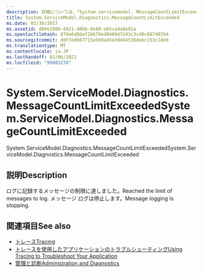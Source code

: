 ```yaml
---
description: 詳細については、「System.servicemodel. MessageCountLimitExceeded を参照してください。
title: System.ServiceModel.Diagnostics.MessageCountLimitExceeded
ms.date: 03/30/2017
ms.assetid: d80e2009-d421-40bb-8e68-eb5ca4a0e91a
ms.openlocfilehash: 878e6d8daf2b678e40469df243c3cd0c087d8394
ms.sourcegitcommit: ddf7edb67715a5b9a45e3dd44536dabc153c1de0
ms.translationtype: MT
ms.contentlocale: ja-JP
ms.lasthandoff: 02/06/2021
ms.locfileid: "99803270"
---
```

# <a name="systemservicemodeldiagnosticsmessagecountlimitexceeded"></a><span data-ttu-id="2bfab-103">System.ServiceModel.Diagnostics.MessageCountLimitExceeded</span><span class="sxs-lookup"><span data-stu-id="2bfab-103">System.ServiceModel.Diagnostics.MessageCountLimitExceeded</span></span>

<span data-ttu-id="2bfab-104">System.ServiceModel.Diagnostics.MessageCountLimitExceeded</span><span class="sxs-lookup"><span data-stu-id="2bfab-104">System.ServiceModel.Diagnostics.MessageCountLimitExceeded</span></span>  
  
## <a name="description"></a><span data-ttu-id="2bfab-105">説明</span><span class="sxs-lookup"><span data-stu-id="2bfab-105">Description</span></span>  

 <span data-ttu-id="2bfab-106">ログに記録するメッセージの制限に達しました。</span><span class="sxs-lookup"><span data-stu-id="2bfab-106">Reached the limit of messages to log.</span></span> <span data-ttu-id="2bfab-107">メッセージ ログは停止します。</span><span class="sxs-lookup"><span data-stu-id="2bfab-107">Message logging is stopping.</span></span>  
  
## <a name="see-also"></a><span data-ttu-id="2bfab-108">関連項目</span><span class="sxs-lookup"><span data-stu-id="2bfab-108">See also</span></span>

- [<span data-ttu-id="2bfab-109">トレース</span><span class="sxs-lookup"><span data-stu-id="2bfab-109">Tracing</span></span>](index.md)
- [<span data-ttu-id="2bfab-110">トレースを使用したアプリケーションのトラブルシューティング</span><span class="sxs-lookup"><span data-stu-id="2bfab-110">Using Tracing to Troubleshoot Your Application</span></span>](using-tracing-to-troubleshoot-your-application.md)
- [<span data-ttu-id="2bfab-111">管理と診断</span><span class="sxs-lookup"><span data-stu-id="2bfab-111">Administration and Diagnostics</span></span>](../index.md)
